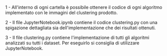 1 - All'interno di ogni cartella è possibile ottenere il codice di ogni algoritmo implementato con le immagini del clustering prodotto.

2 - Il file JupyterNotebook.ipynb contiene il codice clustering.py con una spigazione dettagliata sia dell'implementazione che dei risultati ottenuti.

3 - Il file clustering.py contiene l'implementazione di tutti gli algoritmi analizzati su tutti i dataset. Per eseguirlo si consiglia di utilizzare JupyterNotebook.
